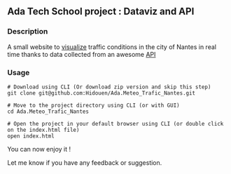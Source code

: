 ## Ada Tech School project : Dataviz and API

### Description
A small website to [visualize](https://www.chartjs.org/) traffic conditions in the city of Nantes in real time thanks to data collected from an awesome [API](https://data.nantesmetropole.fr/explore/dataset/244400404_fluidite-axes-routiers-nantes-metropole/information/)

### Usage
    # Download using CLI (Or download zip version and skip this step)
    git clone git@github.com:Hidouen/Ada.Meteo_Trafic_Nantes.git

    # Move to the project directory using CLI (or with GUI)
    cd Ada.Meteo_Trafic_Nantes

    # Open the project in your default browser using CLI (or double click on the index.html file)
    open index.html

You can now enjoy it !

Let me know if you have any feedback or suggestion.    
